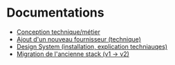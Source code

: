 # Documentations

* [Conception technique/métier](./conception.md)
* [Ajout d'un nouveau fournisseur (technique)](./new_provider.md)
* [Design System (installation, explication techniauqes)](./design.md)
* [Migration de l'ancienne stack (v1 -> v2)](./../app/migration/)
